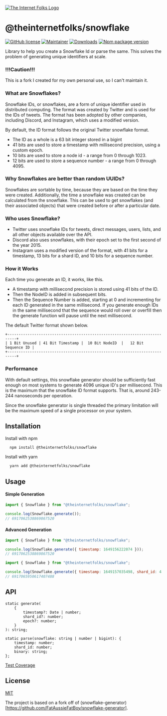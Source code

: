 [![The Internet Folks Logo](https://theinternetfolks.com/assets/images/logo.png)](https://theinternetfolks.com)

# @theinternetfolks/snowflake

[![GitHub license](https://img.shields.io/github/license/theinternetfolks/kubernetes.svg)](https://github.com/theinternetfolks/context/blob/master/LICENSE)
[![Maintainer](https://img.shields.io/badge/maintainer-monkfromearth-green)](https://github.com/monkfromearth)
[![Downloads](https://img.shields.io/npm/dm/@theinternetfolks/snowflake)](https://www.npmjs.com/package/@theinternetfolks/kubernetes)
[![Npm package version](https://badgen.net/npm/v/@theinternetfolks/snowflake)](https://npmjs.com/@theinternetfolks/snowflake)

Library to help you create a Snowflake Id or parse the same. This solves the problem of generating unique identifiers at scale.

### !!!Caution!!!
This is a fork I created for my own personal use, so I can't maintain it.

### What are Snowflakes?

Snowflake IDs, or snowflakes, are a form of unique identifier used in distributed computing. The format was created by Twitter and is used for the IDs of tweets. The format has been adopted by other companies, including Discord, and Instagram, which uses a modified version.

By default, the ID format follows the original Twitter snowflake format.

- The ID as a whole is a 63 bit integer stored in a bigint
- 41 bits are used to store a timestamp with millisecond precision, using a custom epoch.
- 10 bits are used to store a node id - a range from 0 through 1023.
- 12 bits are used to store a sequence number - a range from 0 through 4095.

### Why Snowflakes are better than random UUIDs?

Snowflakes are sortable by time, because they are based on the time they were created. Additionally, the time a snowflake was created can be calculated from the snowflake. This can be used to get snowflakes (and their associated objects) that were created before or after a particular date.

### Who uses Snowflake?

- Twitter uses snowflake IDs for tweets, direct messages, users, lists, and all other objects available over the API.
- Discord also uses snowflakes, with their epoch set to the first second of the year 2015.
- Instagram uses a modified version of the format, with 41 bits for a timestamp, 13 bits for a shard ID, and 10 bits for a sequence number.

### How it Works

Each time you generate an ID, it works, like this.

- A timestamp with millisecond precision is stored using 41 bits of the ID.
- Then the NodeID is added in subsequent bits.
- Then the Sequence Number is added, starting at 0 and incrementing for each ID generated in the same millisecond. If you generate enough IDs in the same millisecond that the sequence would roll over or overfill then the generate function will pause until the next millisecond.

The default Twitter format shown below.

```
+--------------------------------------------------------------------------+
| 1 Bit Unused | 41 Bit Timestamp |  10 Bit NodeID  |   12 Bit Sequence ID |
+--------------------------------------------------------------------------+
```

### Performance

With default settings, this snowflake generator should be sufficiently fast
enough on most systems to generate 4096 unique ID's per millisecond. This is
the maximum that the snowflake ID format supports. That is, around 243-244
nanoseconds per operation.

Since the snowflake generator is single threaded the primary limitation will be
the maximum speed of a single processor on your system.

## Installation

Install with npm

```bash
  npm install @theinternetfolks/snowflake
```

Install with yarn

```bash
  yarn add @theinternetfolks/snowflake
```

## Usage

#### Simple Generation

```javascript
import { Snowflake } from "@theinternetfolks/snowflake";

console.log(Snowflake.generate());
// 6917062538869867520
```

#### Advanced Generation

```javascript
import { Snowflake } from "@theinternetfolks/snowflake";

console.log(Snowflake.generate({ timestamp: 1649156222074 }));
// 6917062538869867520
```

```javascript
import { Snowflake } from "@theinternetfolks/snowflake";

console.log(Snowflake.generate({ timestamp: 1649157035498, shard_id: 4 }));
// 6917065950617407488
```

## API

```
static generate(
    {
        timestamp?: Date | number;
        shard_id?: number;
        epoch?: number;
    }
): string;
```

```
static parse(snowflake: string | number | bigint): {
    timestamp: number;
    shard_id: number;
    binary: string;
};
```

[Test Coverage](https://theinternetfolks.github.io/snowflake/coverage/)

## License

[MIT](https://choosealicense.com/licenses/mit/)

The project is based on a fork off of (snowflake-generator)[https://github.com/FatAussieFatBoy/snowflake-generator].
